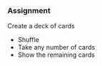 ### Assignment

Create a deck of cards
- Shuffle
- Take any number of cards
- Show the remaining cards